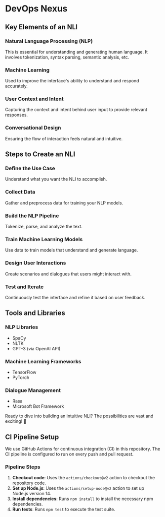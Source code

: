 # DevOps Nexus

## Key Elements of an NLI

### Natural Language Processing (NLP)
This is essential for understanding and generating human language. It involves tokenization, syntax parsing, semantic analysis, etc.

### Machine Learning
Used to improve the interface's ability to understand and respond accurately.

### User Context and Intent
Capturing the context and intent behind user input to provide relevant responses.

### Conversational Design
Ensuring the flow of interaction feels natural and intuitive.

## Steps to Create an NLI

### Define the Use Case
Understand what you want the NLI to accomplish.

### Collect Data
Gather and preprocess data for training your NLP models.

### Build the NLP Pipeline
Tokenize, parse, and analyze the text.

### Train Machine Learning Models
Use data to train models that understand and generate language.

### Design User Interactions
Create scenarios and dialogues that users might interact with.

### Test and Iterate
Continuously test the interface and refine it based on user feedback.

## Tools and Libraries

### NLP Libraries
- SpaCy
- NLTK
- GPT-3 (via OpenAI API)

### Machine Learning Frameworks
- TensorFlow
- PyTorch

### Dialogue Management
- Rasa
- Microsoft Bot Framework

Ready to dive into building an intuitive NLI? The possibilities are vast and exciting! 🚀

## CI Pipeline Setup

We use GitHub Actions for continuous integration (CI) in this repository. The CI pipeline is configured to run on every push and pull request.

### Pipeline Steps

1. **Checkout code**: Uses the `actions/checkout@v2` action to checkout the repository code.
2. **Set up Node.js**: Uses the `actions/setup-node@v2` action to set up Node.js version 14.
3. **Install dependencies**: Runs `npm install` to install the necessary npm dependencies.
4. **Run tests**: Runs `npm test` to execute the test suite.
